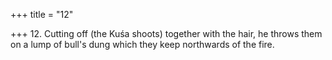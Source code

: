 +++
title = "12"

+++
12. Cutting off (the Kuśa shoots) together with the hair, he throws them on a lump of bull's dung which they keep northwards of the fire.
